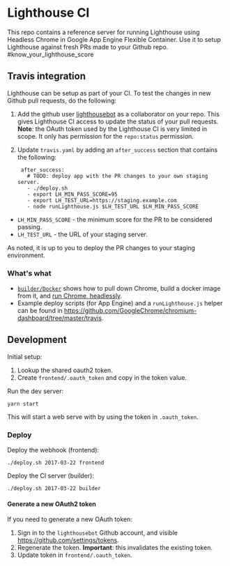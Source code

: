 # Lighthouse CI

This repo contains a reference server for running Lighthouse using Headless Chrome in Google App Engine Flexible Container. Use it to setup Lighthouse against fresh PRs made to your Github repo. #know_your_lighthouse_score

## Travis integration

Lighthouse can be setup as part of your CI. To test the changes in new Github pull requests, do the following:

1. Add the github user [lighthousebot](https://github.com/lighthousebot) as a collaborator on your repo. This gives Lighthouse CI access to update the status of your pull requests. **Note**: the OAuth token used by the Lighthouse CI is very limited in scope. It only has permission for the `repo:status` permission.
2. Update `travis.yaml` by adding an `after_success` section that contains the following:

        after_success:
          # TODO: deploy app with the PR changes to your own staging server.
          - ./deploy.sh
          - export LH_MIN_PASS_SCORE=95
          - export LH_TEST_URL=https://staging.example.com
          - node runLighthouse.js $LH_TEST_URL $LH_MIN_PASS_SCORE

- `LH_MIN_PASS_SCORE` - the minimum score for the PR to be considered passing.
- `LH_TEST_URL` - the URL of your staging server.

As noted, it is up to you to deploy the PR changes to your staging environment.

### What's what

- [`builder/Docker`](https://github.com/ebidel/lighthouse-ci/blob/master/builder/Dockerfile) shows how to pull down Chrome, build a docker image from it, and [run Chrome, headlessly](https://github.com/ebidel/lighthouse-ci/blob/master/builder/chromeuser-script.sh).
- Example deploy scripts (for App Engine) and a `runLighthouse.js` helper can be found in https://github.com/GoogleChrome/chromium-dashboard/tree/master/travis.

## Development

Initial setup:

1. Lookup the shared oauth2 token.
2. Create `frontend/.oauth_token` and copy in the token value.

Run the dev server:

    yarn start

This will start a web serve with by using the token in `.oauth_token`.

### Deploy

Deploy the webhook (frontend):

    ./deploy.sh 2017-03-22 frontend

Deploy the CI server (builder):

    ./deploy.sh 2017-03-22 builder

#### Generate a new OAuth2 token

If you need to generate a new OAuth token:

1. Sign in to the `lighthousebot` Github account, and visible https://github.com/settings/tokens.
2. Regenerate the token. **Important**: this invalidates the existing token.
3. Update token in `frontend/.oauth_token`.
